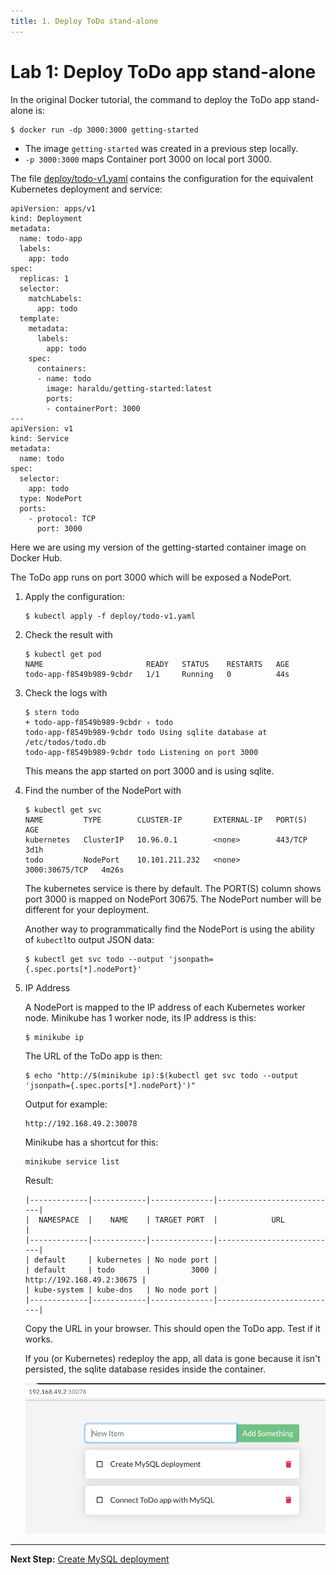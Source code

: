 ```yaml
---
title: 1. Deploy ToDo stand-alone
---
```


# Lab 1: Deploy ToDo app stand-alone

In the original Docker tutorial, the command to deploy the ToDo app stand-alone is:

```
$ docker run -dp 3000:3000 getting-started
```

* The image `getting-started` was created in a previous step locally.
* `-p 3000:3000` maps Container port 3000 on local port 3000.

The file [deploy/todo-v1.yaml](../deploy/todo-v1.yaml) contains the configuration for the equivalent Kubernetes deployment and service:

```
apiVersion: apps/v1
kind: Deployment
metadata:
  name: todo-app
  labels:
    app: todo
spec:
  replicas: 1
  selector:
    matchLabels:
      app: todo
  template:
    metadata:
      labels:
        app: todo
    spec:
      containers:
      - name: todo
        image: haraldu/getting-started:latest
        ports:
        - containerPort: 3000
---
apiVersion: v1
kind: Service
metadata:
  name: todo
spec:
  selector:
    app: todo
  type: NodePort
  ports:
    - protocol: TCP
      port: 3000
```

Here we are using my version of the getting-started container image on Docker Hub.

The ToDo app runs on port 3000 which will be exposed a NodePort.

1. Apply the configuration:

    ```
    $ kubectl apply -f deploy/todo-v1.yaml
    ```

2. Check the result with

    ```
    $ kubectl get pod
    NAME                       READY   STATUS    RESTARTS   AGE
    todo-app-f8549b989-9cbdr   1/1     Running   0          44s
    ```

3. Check the logs with

    ```
    $ stern todo
    + todo-app-f8549b989-9cbdr › todo
    todo-app-f8549b989-9cbdr todo Using sqlite database at /etc/todos/todo.db
    todo-app-f8549b989-9cbdr todo Listening on port 3000
    ```

    This means the app started on port 3000 and is using sqlite.

4. Find the number of the NodePort with

    ```
    $ kubectl get svc
    NAME         TYPE        CLUSTER-IP       EXTERNAL-IP   PORT(S)          AGE
    kubernetes   ClusterIP   10.96.0.1        <none>        443/TCP          3d1h
    todo         NodePort    10.101.211.232   <none>        3000:30675/TCP   4m26s
    ```

    The kubernetes service is there by default.
    The PORT(S) column shows port 3000 is mapped on NodePort 30675. The NodePort number will be different for your deployment.

    Another way to programmatically find the NodePort is using the ability of `kubectl`to output JSON data:

    ```
    $ kubectl get svc todo --output 'jsonpath={.spec.ports[*].nodePort}'
    ```

5. IP Address

    A NodePort is mapped to the IP address of each Kubernetes worker node. Minikube has 1 worker node, its IP address is this:

    ```
    $ minikube ip
    ```

    The URL of the ToDo app is then:

    ``` 
    $ echo "http://$(minikube ip):$(kubectl get svc todo --output 'jsonpath={.spec.ports[*].nodePort}')"
    ```

    Output for example:
    ```
    http://192.168.49.2:30078
    ```

    Minikube has a shortcut for this:

    ```
    minikube service list
    ```

    Result:

    ```
    |-------------|------------|--------------|---------------------------|
    |  NAMESPACE  |    NAME    | TARGET PORT  |            URL            |
    |-------------|------------|--------------|---------------------------|
    | default     | kubernetes | No node port |
    | default     | todo       |         3000 | http://192.168.49.2:30675 |
    | kube-system | kube-dns   | No node port |
    |-------------|------------|--------------|---------------------------|
    ```

    Copy the URL in your browser. This should open the ToDo app. Test if it works. 

    If you (or Kubernetes) redeploy the app, all data is gone because it isn't persisted, the sqlite database resides inside the container.

    ![](todo-app.png)

---

**Next Step:** [Create MySQL deployment](lab2.md) 
